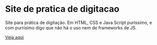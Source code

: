# Site de pratica de digitacao
Site para prática de digitação. Em HTML, CSS e Java Script puríssimo, e com purrísimo digo que não há o uso nem de frameworks de JS.

<a href="https://fayloncam.github.io/projeto-site-digitacao/html-css/index.html" target="_blank">Veja aqui</a>
